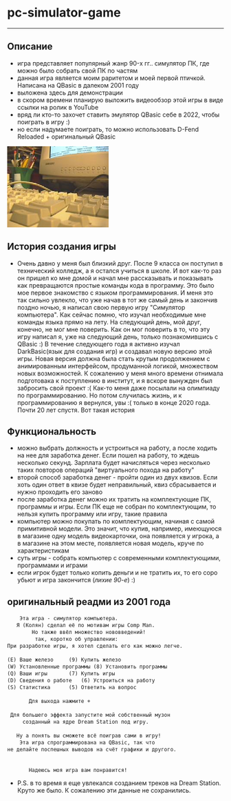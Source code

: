 # pc-simulator-game
***

## Описание 
- игра представляет популярный жанр 90-x гг.. симулятор ПК, где можно было собрать свой ПК по частям
- данная игра является моим раритетом и моей первой птичкой. Написана на QBasic в далеком 2001 году
- выложена здесь для демонстрации
- в скором времени планирую выложить видеообзор этой игры в виде ссылки на ролик в YouTube
- вряд ли кто-то захочет ставить эмулятор QBasic себе в 2022, чтобы поиграть в игру :) 
- но если надумаете поиграть, то можно использовать D-Fend Reloaded + оригинальный QBasic

![Симулятор ПК](https://github.com/NikolayMishaev/pc-simulator-game/raw/master/pc-image.jpg)

## История создания игры
- Очень давно у меня был близкий друг. После 9 класса он поступил в технический колледж, а я остался учиться в школе. И вот как-то раз он пришел ко мне домой и начал мне рассказывать и показывать как превращаются простые команды кода в программу. Это было мое первое знакомство с языком программирования. И меня это так сильно увлекло, что уже начав в тот же самый день и закончив поздно ночью, я написал свою первую игру "Симулятор компьютера". Как сейчас помню, что изучал необходимые мне команды языка прямо на лету. На следующий день, мой друг, конечно, не мог мне поверить. Как он мог поверить в то, что эту игру написал я, уже на следующий день, только познакомившись с QBasic :) В течение следующего года я активно изучал DarkBasic(язык для создания игр) и создавал новую версию этой игры. Новая версия должна была стать крутым продолжением с анимированным интерфейсом, продуманной логикой, множеством новых возможностей. К сожалению у меня много времени отнимала подготовака к поступлению в институт, и я вскоре вынужден был забросить свой проект :( Как-то меня даже посылали на олимпиаду по программированию. Но потом случилась жизнь, и к программированию я вернулся, увы :( только в конце 2020 года. Почти 20 лет спустя. Вот такая история

## Функциональность
- можно выбрать должность и устроиться на работу, а после ходить на нее для заработка денег. Если пошел на работу, то ждешь несколько секунд. Зарплата будет начисляться через несколько таких повторов операций "виртуального похода на работу"
- второй способ заработка денег - пройти один из двух квизов. Если хоть один ответ в квизе будет неправильный, квиз сбрасывается и нужно проходить его заново
- после заработка денег можно их тратить на комплектующие ПК, программы и игры. Если ПК еще не собран по комплектующим, то нельзя купить программу или игру, такие правила
- компьютер можно покупать по комплектующим, начиная с самой примитивной модели. Это значит, что купив, например, имеющуюся в магазине одну модель видеокарточки, она появляется у игрока, а в магазине на этом месте, появляется новая модель, круче по характеристикам
- суть игры - собрать компьютер с современными комплектующими, программами и играми
- если игрок будет только копить деньги и не тратить их, то его соро убьют и игра закончится (_лихие 90-е_) :)

## оригинальный реадми из 2001 года

		Эта игра - симулятор компьютера.
       Я (Колян) сделал её по мотивам игры Comp Man.
            Но также ввёл множество нововведений!
	         так, коротко об управлении:
  	При разработке игры, я хотел сделать его как можно легче.

	(E)	Ваше железо		(9)	Купить железо		
	(W)	Установленные программы	(8)	Установить программы	
	(Q)	Ваши игры		(7)	Купить игры		
	(D)	Сведения о работе	(6)	Устроиться на работу	
	(S)	Статистика		(5)	Ответить на вопрос	

		   Для выхода нажмите +

     Для большего эффекта запустите мой собственный музон
         созданный на ядре Dream Station под игру.

       Ну а понять вы сможете всё поиграв сами в игру!
        Эта игра спрограммирована на QBasic, так что
   	не делайте поспешных выводов на счёт графики и другого.
	

	       Надеюсь моя игра вам понравится!
	       
- P.S. в то время я еще увлекался созданием треков на Dream Station. Круто же было. К сожалению эти данные не сохранились.
